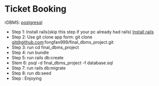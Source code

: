 # Ticket Booking
rDBMS: [postgresql](https://www.postgresql.org/) 
- Step 1: Install rails(skip this step if your pc already had rails)
  [Install rails](https://gorails.com/setup/ubuntu/16.04)
- Step 2: Use git clone app form: git clone git@github.com:fongfan999/final_dbms_project.git
- Step 3: run cd final_dbms_project
- Step 4: run bundle
- Step 5: run rails db:create
- Stem 6:  psql -d final_dbms_project -f database.sql
- Step 7: run rails db:migrate
- Step 8: run db:seed
- Step : Enjoying